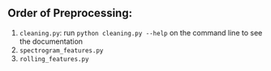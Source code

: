 ## Order of Preprocessing:
1. `cleaning.py`: run `python cleaning.py --help` on the command line to see the documentation
2. `spectrogram_features.py`
3. `rolling_features.py`